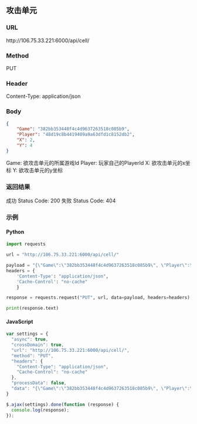 ## 攻击单元

### URL
ht<span></span>tp://106.75.33.221:6000/api/cell/

### Method
PUT

### Header
Content-Type: application/json

### Body
```json
{
	"Game": "382bb353448f4c4d9637263518c085b9",
	"Player": "48d19c8b4419409a9a63dfd1c8152db2",
	"X": 2,
	"Y": 4
}
```

Game: 欲攻击单元的所属游戏Id
Player: 玩家自己的PlayerId
X: 欲攻击单元的x坐标
Y: 欲攻击单元的y坐标

### 返回结果
成功 Status Code: 200
失败 Status Code: 404

### 示例
#### Python
```python
import requests

url = "http://106.75.33.221:6000/api/cell/"

payload = "{\"Game\":\"382bb353448f4c4d9637263518c085b9\", \"Player\":\"48d19c8b4419409a9a63dfd1c8152db2\", \"X\":2, \"Y\":4}"
headers = {
    'Content-Type': "application/json",
    'Cache-Control': "no-cache"
    }

response = requests.request("PUT", url, data=payload, headers=headers)

print(response.text)
```

#### JavaScript
```javascript
var settings = {
  "async": true,
  "crossDomain": true,
  "url": "http://106.75.33.221:6000/api/cell/",
  "method": "PUT",
  "headers": {
    "Content-Type": "application/json",
    "Cache-Control": "no-cache"
  },
  "processData": false,
  "data": "{\"Game\":\"382bb353448f4c4d9637263518c085b9\", \"Player\":\"48d19c8b4419409a9a63dfd1c8152db2\", \"X\":2, \"Y\":4}"
}

$.ajax(settings).done(function (response) {
  console.log(response);
});
```